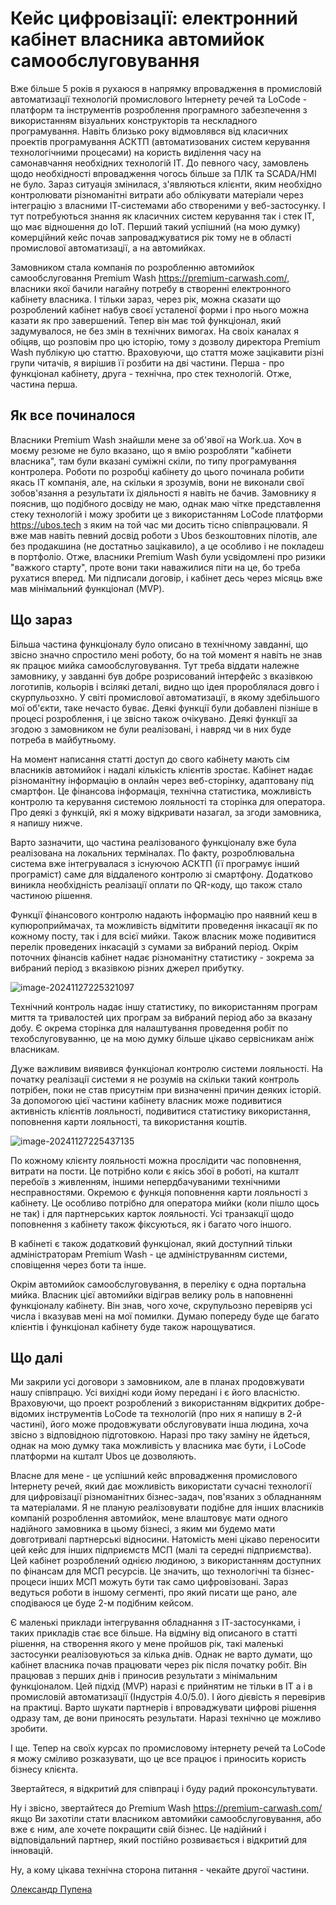 # Кейс цифровізації: електронний кабінет власника автомийок самообслуговування

Вже більше 5 років я рухаюся в напрямку впровадження в промисловій автоматизації технологій промислового Інтернету речей та LoCode - платформ та інструментів розроблення програмного забезпечення з використанням візуальних конструкторів та нескладного програмування. Навіть близько року відмовлявся від класичних проектів програмування АСКТП (автоматизованих систем керування технологічними процесами) на користь виділення часу на самонавчання необхідних технологій ІТ. До певного часу, замовлень щодо необхідності впровадження чогось більше за ПЛК та SCADA/HMI не було. Зараз ситуація змінилася, з'являються клієнти, яким необхідно контролювати різноманітні витрати або облікувати матеріали через інтеграцію з власними ІТ-системами або створеними у веб-застосунку. І тут потребуються знання як класичних систем керування так і стек IT, що має відношення до IoT. Перший такий успішний (на мою думку) комерційний кейс почав запроваджуватися рік тому не в області промислової автоматизації, а на автомийках. 

Замовником стала компанія по розробленню автомийок самообслуговання Premium Wash <https://premium-carwash.com/>, власники якої бачили нагайну потребу в створенні електронного кабінету власника. І тільки зараз, через рік, можна сказати що розроблений кабінет набув своєї усталеної форми і про нього можна казати як про завершений. Тепер він має той функціонал, який задумувалося, не без змін в технічних вимогах. На своіх каналах я обіцяв, що розповім про цю історію, тому з дозволу директора Premium Wash публікую цю статтю. Враховуючи, що стаття може зацікавити різні групи читачів, я вирішив її розбити на дві частини. Перша - про функціонал кабінету, друга - технічна, про стек технологій. Отже, частина перша.     

## Як все починалося

Власники Premium Wash знайшли мене за об'явої на Work.ua. Хоч в моєму резюме не було вказано, що я вмію розробляти "кабінети власника", там були вказані суміжні скіли, по типу програмування контролера. Роботи по розробці кабінету до цього починала робити якась ІТ компанія, але, на скільки я зрозумів, вони не виконали свої зобов'язання а результати їх діяльності я навіть не бачив. Замовнику я пояснив, що подібного досвіду не маю, однак маю чітке представлення стеку технологій і можу зробити це з використанням LoCode платформи <https://ubos.tech> з яким на той час ми досить тісно співпрацювали. Я вже мав навіть певний досвід роботи з Ubos безкоштовних пілотів, але без продакшина (не достатньо зацікавило), а це особливо і не покладеш в портфоліо. Отже, власники Premium Wash були усвідомлені про ризики "важкого старту", проте вони таки наважилися піти на це, бо треба рухатися вперед. Ми підписали договір, і кабінет десь через місяць вже мав мінімальний функціонал (MVP).

## Що зараз

Більша частина функціоналу було описано в технічному завданні, що звісно значно спростило мені роботу, бо на той момент я навіть не знав як працює мийка самообслуговування. Тут треба віддати належне замовнику, у завданні був добре розрисований інтерфейс з вказівкою логотипів, кольорів і всілякі деталі, видно що ідея пророблялася довго і скурпульозхно. У світі промислової автоматизації, в якому здебільшого мої об'єкти, таке нечасто буває. Деякі функції були добавлені пізніше в процесі розроблення, і це звісно також очікувано. Деякі функції за згодою з замовником не були реалізовані, і навряд чи в них буде потреба в майбутньому. 

На момент написання статті доступ до свого кабінету мають сім власників автомийок і надалі кількість клієнтів зростає. Кабінет надає різноманітну інформацію в онлайн через веб-сторінку, адаптовану під смартфон. Це фінансова інформація, технічна статистика, можливість контролю та керування системою лояльності та сторінка для оператора. Про деякі з функцій, які я можу відкривати назагал, за згоди замовника, я напишу нижче.           

Варто зазначити, що частина реалізованого функціоналу вже була реалізована на локальних терміналах. По факту, розроблювальна система вже інтегрувалася з існуючою АСКТП (її програмує інший програміст) саме для віддаленого контролю зі смартфону. Додатково виникла необхідність реалізації оплати по QR-коду, що також стало частиною рішення. 

Функції фінансового контролю надають інформацію про наявний кеш в купюроприймачах, та можливість відмітити проведення інкасації як по кожному посту, так і для всієї мийки. Також власник може  подивитися перелік проведених інкасацій з сумами за вибраний період. Окрім поточних фінансів кабінет надає різноманітну статистику - зокрема за вибраний період з вказівкою різних джерел прибутку.  

![image-20241127225321097](media/image-20241127225321097.png)

Технічний контроль надає іншу статистику, по використанням програм миття та тривалостей цих програм за вибраний період або за вказану добу. Є окрема сторінка для налаштування проведення робіт по техобслуговуванню, це на мою думку більше цікаво сервісникам аніж власникам.

Дуже важливим виявився функціонал контролю системи лояльності. На початку реалізації системи я не розумів на скільки такий контроль потрібен, поки не став присутнім при визначенні причин деяких історій.  За допомогою цієї частини кабінету власник може подивитися активність клієнтів лояльності, подивитися статистику використання, поповнення карти лояльності, та використання коштів. 

![image-20241127225437135](media/image-20241127225437135.png)

По кожному клієнту лояльності можна прослідити час поповнення, витрати на пости. Це потрібно коли є якісь збої в роботі, на кшталт перебоїв з живленням, іншими непердбачуваними технічними несправностями. Окремою є функція поповнення карти лояльності з кабінету. Це особливо потрібно для оператора мийки (коли пішло щось не так) і для партнерських карток лояльності. Усі транзакції щодо поповнення з кабінету також фіксуються, як і багато чого іншого. 

В кабінеті є також додатковий функціонал, який доступний тільки адміністраторам Premium Wash - це адмініструванням системи, сповіщення через боти та інше. 

Окрім автомийок самообслуговування, в переліку є одна портальна мийка. Власник цієї автомийки відіграв велику роль в наповненні функціоналу кабінету. Він знав, чого хоче, скрупульозно перевіряв усі числа і вказував мені на мої помилки. Думаю попереду буде ще багато клієнтів і функціонал кабінету буде також нарощуватися. 

## Що далі

Ми закрили усі договори з замовником, але в планах продовжувати нашу співпрацю. Усі вихідні коди йому передані і є його власністю. Враховуючи, що проект розроблений з використанням відкритих добре-відомих інструментів LoCode та технологій (про них я напишу в 2-й частині), його може продовжувати обслуговувати інша людина, хоча звісно з відповідною підготовкою. Наразі про таку заміну не йдеться, однак на мою думку така можливість у власника має бути, і LoCode платформи на кшталт Ubos це дозволяють. 

Власне для мене - це успішний кейс впровадження промислового Інтернету речей, який дає можливість використати сучасні технології для цифровізації різноманітних бізнес-задач, пов'язаних з обладнанням та матеріалами. Я не планую реалізовувати подібне для інших власників компаній розроблення автомийок, мене влаштовує мати одного надійного замовника в цьому бізнесі, з яким ми будемо мати довготривалі партнерські відносини. Натомість мені цікаво переносити цей кейс для інших підприємств МСП (малі та середні підприємства). Цей кабінет розроблений однією людиною, з використанням доступних по фінансам для МСП ресурсів. Це значить, що технологічні та бізнес-процеси інших МСП можуть бути так само цифровізовані. Зараз ведуться роботи в іншому сегменті, про який писати ще рано, але сподіваюся це буде 2-м подібним кейсом. 

Є маленькі приклади інтегрування обладнання з ІТ-застосунками, і таких прикладів стає все більше. На відміну від описаного в статті рішення, на створення якого у мене пройшов рік, такі маленькі застосунки реалізовуються за кілька днів. Однак не варто думати, що кабінет власника почав працювати через рік після початку робіт. Він працював з перших днів і приносив результати з мінімальним функціоналом. Цей підхід (MVP) наразі є прийнятим не тільки в ІТ а і в промисловій автоматизації (Індустрія 4.0/5.0). І його дієвість я перевірив на практиці. Варто шукати партнерів і впроваджувати цифрові рішення одразу там, де вони приносять результати. Наразі технічно це можливо зробити.   

І ще. Тепер на своїх курсах по промисловому інтернету речей та LoCode я можу сміливо розказувати, що це все працює і приносить користь бізнесу клієнта.     

Звертайтеся, я відкритий для співпраці і буду радий проконсультувати. 

Ну і звісно, звертайтеся до Premium Wash <https://premium-carwash.com/> якщо Ви захотіли стати власником автомийки самообслуговування, або вже є ним, але хочете покращити свій бізнес. Це надійний і відповідальний партнер, який постійно розвивається і відкритий для інновацій. 

Ну, а кому цікава технічна сторона питання - чекайте другої частини.            

[Олександр Пупена](https://pupenasan.github.io/)